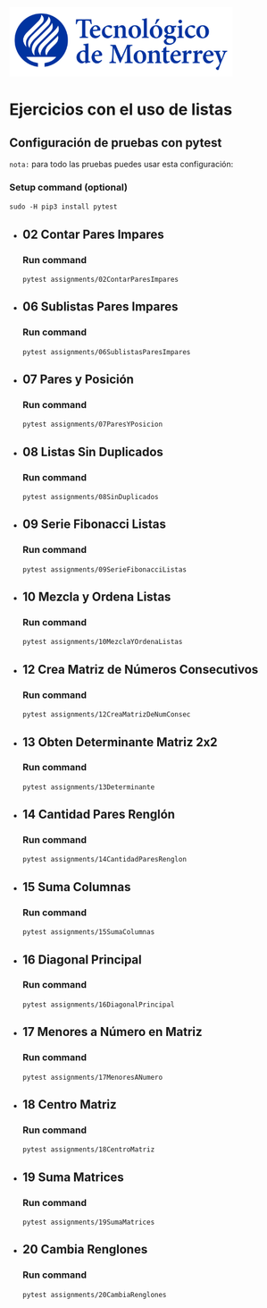 ![Tec de Monterrey](images/logotecmty.png)
# Ejercicios con el uso de listas

## Configuración de pruebas con **pytest**

`nota:` para todo las pruebas puedes usar esta configuración:
### Setup command (optional)
```
sudo -H pip3 install pytest
```

- ## 02 Contar Pares Impares
    ### Run command
    ```
    pytest assignments/02ContarParesImpares
    ```

- ## 06 Sublistas Pares Impares
    ### Run command
    ```
    pytest assignments/06SublistasParesImpares
    ```

- ## 07 Pares y Posición
    ### Run command
    ```
    pytest assignments/07ParesYPosicion
    ```

- ## 08 Listas Sin Duplicados
    ### Run command
    ```
    pytest assignments/08SinDuplicados
    ```

- ## 09 Serie Fibonacci Listas
    ### Run command
    ```
    pytest assignments/09SerieFibonacciListas
    ```

- ## 10 Mezcla y Ordena Listas
    ### Run command
    ```
    pytest assignments/10MezclaYOrdenaListas
    ```

- ## 12 Crea Matriz de Números Consecutivos
    ### Run command
    ```
    pytest assignments/12CreaMatrizDeNumConsec
    ```

- ## 13 Obten Determinante Matriz 2x2
    ### Run command
    ```
    pytest assignments/13Determinante
    ```

- ## 14 Cantidad Pares Renglón
    ### Run command
    ```
    pytest assignments/14CantidadParesRenglon
    ```

- ## 15 Suma Columnas
    ### Run command
    ```
    pytest assignments/15SumaColumnas
    ```

- ## 16 Diagonal Principal
    ### Run command
    ```
    pytest assignments/16DiagonalPrincipal
    ```

- ## 17 Menores a Número en Matriz
    ### Run command
    ```
    pytest assignments/17MenoresANumero
    ```

- ## 18 Centro Matriz
    ### Run command
    ```
    pytest assignments/18CentroMatriz
    ```

- ## 19 Suma Matrices
    ### Run command
    ```
    pytest assignments/19SumaMatrices
    ```

- ## 20 Cambia Renglones
    ### Run command
    ```
    pytest assignments/20CambiaRenglones
    ```
